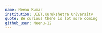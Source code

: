 ```yaml
---
name: Neenu Kumar
institution: UIET,Kurukshetra University
quote: Be curious there is lot more coming
github_user: Neenu-12
---
```

